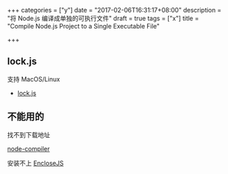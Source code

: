 +++
categories = ["y"]
date = "2017-02-06T16:31:17+08:00"
description = "将 Node.js 编译成单独的可执行文件"
draft = true
tags = ["x"]
title = "Compile Node.js Project to a Single Executable File"

+++

## lock.js 

支持 MacOS/Linux

+ [lock.js](https://github.com/DavidCai1993/lock.js)



## 不能用的

找不到下载地址

[node-compiler](https://github.com/pmq20/node-compiler)

 安装不上
[EncloseJS](http://enclosejs.com)


